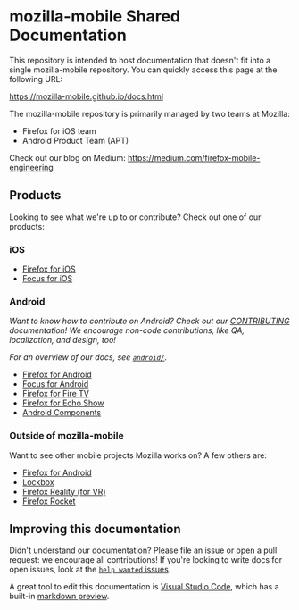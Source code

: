 # mozilla-mobile Shared Documentation
This repository is intended to host documentation that doesn't fit into a single mozilla-mobile repository. You can quickly access this page at the following URL:

https://mozilla-mobile.github.io/docs.html

The mozilla-mobile repository is primarily managed by two teams at Mozilla:
- Firefox for iOS team
- Android Product Team (APT)

Check out our blog on Medium: https://medium.com/firefox-mobile-engineering

## Products
Looking to see what we're up to or contribute? Check out one of our products:

### iOS
- [Firefox for iOS](https://github.com/mozilla-mobile/firefox-ios)
- [Focus for iOS](https://github.com/mozilla-mobile/focus-ios)

### Android
*Want to know how to contribute on Android? Check out our
[CONTRIBUTING](android/CONTRIBUTING.md) documentation! We encourage non-code
contributions, like QA, localization, and design, too!*

*For an overview of our docs, see [`android/`](android/).*
- [Firefox for Android](https://github.com/mozilla-mobile/fenix)
- [Focus for Android](https://github.com/mozilla-mobile/focus-android)
- [Firefox for Fire TV](https://github.com/mozilla-mobile/firefox-tv)
- [Firefox for Echo Show](https://github.com/mozilla-mobile/firefox-echo-show)
- [Android Components](https://github.com/mozilla-mobile/android-components)

### Outside of mozilla-mobile
Want to see other mobile projects Mozilla works on? A few others are:
- [Firefox for Android](https://wiki.mozilla.org/Mobile/Get_Involved)
- [Lockbox](https://github.com/mozilla-lockbox/)
- [Firefox Reality (for VR)](https://github.com/mozillareality/firefoxreality)
- [Firefox Rocket](https://github.com/mozilla-tw/Rocket)

## Improving this documentation
Didn't understand our documentation? Please file an issue or open a pull request:
we encourage all contributions! If you're looking to write docs for open issues,
look at the [`help wanted` issues][help].

A great tool to edit this documentation is [Visual Studio Code][code], which has a
built-in [markdown preview][md preview].

[code]: https://code.visualstudio.com/
[md preview]: https://code.visualstudio.com/Docs/languages/markdown#_markdown-preview
[help]: https://github.com/mozilla-mobile/shared-docs/labels/%F0%9F%93%96%20help%20wanted
